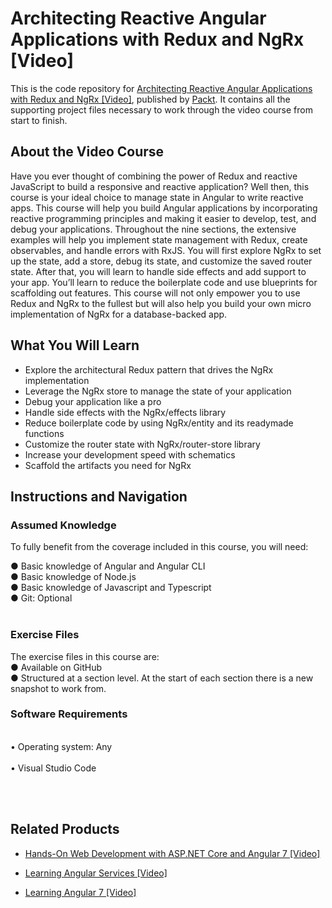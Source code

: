 # Architecting Reactive Angular Applications with Redux and NgRx [Video]
This is the code repository for [Architecting Reactive Angular Applications with Redux and NgRx [Video]](https://www.packtpub.com/web-development/architecting-reactive-angular-applications-redux-and-ngrx-video), published by [Packt](https://www.packtpub.com/?utm_source=github). It contains all the supporting project files necessary to work through the video course from start to finish.
## About the Video Course
Have you ever thought of combining the power of Redux and reactive JavaScript to build a responsive and reactive application? Well then, this course is your ideal choice to manage state in Angular to write reactive apps.
This course will help you build Angular applications by incorporating reactive programming principles and making it easier to develop, test, and debug your applications.
Throughout the nine sections, the extensive examples will help you implement state management with Redux, create observables, and handle errors with RxJS. You will first explore NgRx to set up the state, add a store, debug its state, and customize the saved router state. After that, you will learn to handle side effects and add support to your app.
You’ll learn to reduce the boilerplate code and use blueprints for scaffolding out features. This course will not only empower you to use Redux and NgRx to the fullest but will also help you build your own micro implementation of NgRx for a database-backed app.

<H2>What You Will Learn</H2>
<DIV class=book-info-will-learn-text>
<UL>
<LI>Explore the architectural Redux pattern that drives the NgRx implementation
<LI>Leverage the NgRx store to manage the state of your application
<LI>Debug your application like a pro
<LI>Handle side effects with the NgRx/effects library 
<LI>Reduce boilerplate code by using NgRx/entity and its readymade functions
<LI>Customize the router state with NgRx/router-store library
<LI>Increase your development speed with schematics 
<LI>Scaffold the artifacts you need for NgRx </LI></UL></DIV>

## Instructions and Navigation
### Assumed Knowledge
To fully benefit from the coverage included in this course, you will need:<br/>

●	Basic knowledge of Angular and Angular CLI <br/>
●	Basic knowledge of Node.js<br/>
●	Basic knowledge of Javascript and Typescript<br/>
●	Git: Optional<br/>
<br/>
### Exercise Files  <br/>
The exercise files in this course are:<br/>
●	Available on GitHub<br/>
●	Structured at a section level. At the start of each section there is a new snapshot to work from.<br/>

### Software Requirements
<br/>
•	Operating system: Any<br/>
<br/>
•	Visual Studio Code

<br/><br/>

## Related Products
* [Hands-On Web Development with ASP.NET Core and Angular 7 [Video]](https://www.packtpub.com/web-development/hands-web-development-aspnet-core-and-angular-7-video)

* [Learning Angular Services [Video]](https://www.packtpub.com/web-development/learning-angular-services-video)

* [Learning Angular 7 [Video]](https://www.packtpub.com/web-development/learning-angular-7-video)

